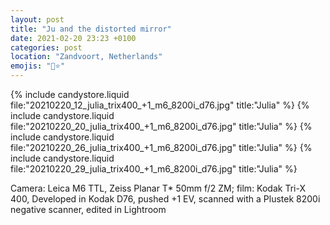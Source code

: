 ```yaml
---
layout: post
title: "Ju and the distorted mirror"
date: 2021-02-20 23:23 +0100
categories: post
location: "Zandvoort, Netherlands"
emojis: "🔞⭐"
---
```


{% include candystore.liquid file:"20210220_12_julia_trix400_+1_m6_8200i_d76.jpg" title:"Julia" %}
{% include candystore.liquid file:"20210220_20_julia_trix400_+1_m6_8200i_d76.jpg" title:"Julia" %}
{% include candystore.liquid file:"20210220_26_julia_trix400_+1_m6_8200i_d76.jpg" title:"Julia" %}
{% include candystore.liquid file:"20210220_29_julia_trix400_+1_m6_8200i_d76.jpg" title:"Julia" %}

Camera: Leica M6 TTL, Zeiss Planar T* 50mm f/2 ZM; film: Kodak Tri-X 400, Developed in Kodak D76, pushed +1 EV, scanned with a Plustek 8200i negative scanner, edited in Lightroom 